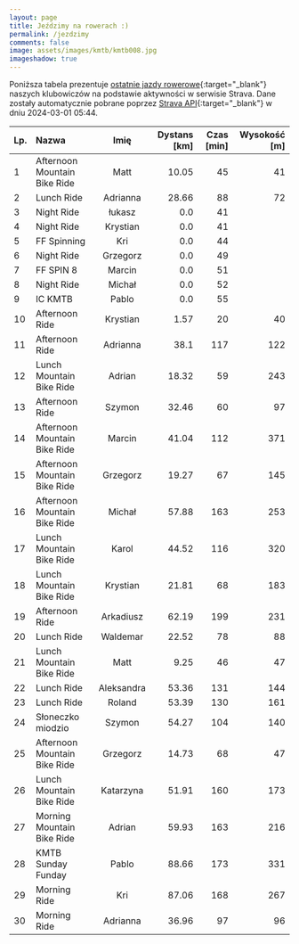 ```yaml
---
layout: page
title: Jeździmy na rowerach :)
permalink: /jezdzimy
comments: false
image: assets/images/kmtb/kmtb008.jpg
imageshadow: true
---
```


Poniższa tabela prezentuje [ostatnie jazdy rowerowe](https://www.strava.com/clubs/336381){:target="_blank"} naszych klubowiczów na podstawie aktywności w serwisie Strava. Dane zostały automatycznie pobrane poprzez [Strava API](https://developers.strava.com/docs/reference/#api-Clubs-getClubActivitiesById){:target="_blank"} w dniu 2024-03-01 05:44.

Lp. | Nazwa | Imię | Dystans [km] | Czas [min] | Wysokość [m]
:--- | :--- | :---: | ---: | ---: | ---:
1|Afternoon Mountain Bike Ride|Matt|10.05|45|41
2|Lunch Ride|Adrianna|28.66|88|72
3|Night Ride|łukasz|0.0|41|
4|Night Ride|Krystian|0.0|41|
5|FF Spinning|Kri|0.0|44|
6|Night Ride|Grzegorz|0.0|49|
7|FF SPIN 8|Marcin|0.0|51|
8|Night Ride|Michał|0.0|52|
9|IC KMTB|Pablo|0.0|55|
10|Afternoon Ride|Krystian|1.57|20|40
11|Afternoon Ride|Adrianna|38.1|117|122
12|Lunch Mountain Bike Ride|Adrian|18.32|59|243
13|Afternoon Ride|Szymon|32.46|60|97
14|Afternoon Mountain Bike Ride|Marcin|41.04|112|371
15|Afternoon Mountain Bike Ride|Grzegorz|19.27|67|145
16|Afternoon Mountain Bike Ride|Michał|57.88|163|253
17|Lunch Mountain Bike Ride|Karol|44.52|116|320
18|Lunch Mountain Bike Ride|Krystian|21.81|68|183
19|Afternoon Ride|Arkadiusz|62.19|199|231
20|Lunch Ride|Waldemar|22.52|78|88
21|Lunch Mountain Bike Ride|Matt|9.25|46|47
22|Lunch Ride|Aleksandra|53.36|131|144
23|Lunch Ride|Roland|53.39|130|161
24|Słoneczko miodzio|Szymon|54.27|104|140
25|Afternoon Mountain Bike Ride|Grzegorz|14.73|68|47
26|Lunch Mountain Bike Ride|Katarzyna|51.91|160|173
27|Morning Mountain Bike Ride|Adrian|59.93|163|216
28|KMTB Sunday Funday|Pablo|88.66|173|331
29|Morning Ride|Kri|87.06|168|267
30|Morning Ride|Adrianna|36.96|97|96
